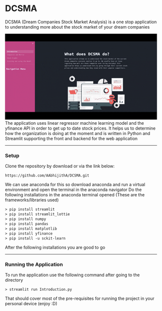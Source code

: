 # DCSMA
DCSMA (Dream Companies Stock Market Analysis) is a one stop application to understanding more about the stock market of your dream companies

![](Prototype-gif/App-gif.gif)
The application uses linear regressor machine learning model and the yfinance API in order to get up to date stock prices. It helps us to determine how the organization is doing at the moment and is written in Python and Streamlit supporting the front and backend for the web application
- - - -
### Setup
Clone the repository by download or via the link below:
```
https://github.com/AAbhijithA/DCSMA.git
```
We can use anaconda for this so download anaconda and run a virtual environment and open the terminal in the anaconda navigator
Do the following installations in the anaconda terminal opened (These are the frameworks/libraries used)
```
> pip install streamlit
> pip install streamlit_lottie
> pip install numpy
> pip install pandas
> pip install matplotlib
> pip install yfinance
> pip install -u sckit-learn
```
After the following installations you are good to go
- - - -
### Running the Application
To run the application use the following command after going to the directory
```
> streamlit run Introduction.py
```
That should cover most of the pre-requisites for running the project in your personal device (enjoy :D)


